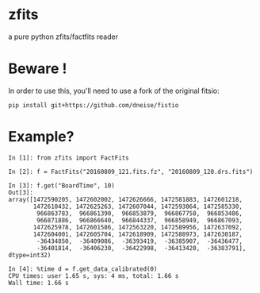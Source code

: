 # zfits
a pure python zfits/factfits reader

# Beware !

In order to use this, you'll need to use a fork of the original fitsio:

    pip install git+https://github.com/dneise/fistio

# Example? 

    In [1]: from zfits import FactFits

    In [2]: f = FactFits("20160809_121.fits.fz", "20160809_120.drs.fits")

    In [3]: f.get("BoardTime", 10)
    Out[3]: 
    array([1472590205, 1472602002, 1472626666, 1472581883, 1472601218,
           1472610432, 1472625263, 1472607044, 1472593864, 1472585330,
            966863783,  966861390,  966853879,  966867758,  966853486,
            966871886,  966866640,  966844337,  966858949,  966867093,
           1472625978, 1472601586, 1472563220, 1472589956, 1472637092,
           1472604001, 1472605704, 1472618909, 1472588973, 1472630187,
            -36434850,  -36409086,  -36393419,  -36385907,  -36436477,
            -36401814,  -36406230,  -36422998,  -36413420,  -36383791], dtype=int32)

    In [4]: %time d = f.get_data_calibrated(0)
    CPU times: user 1.65 s, sys: 4 ms, total: 1.66 s
    Wall time: 1.66 s
